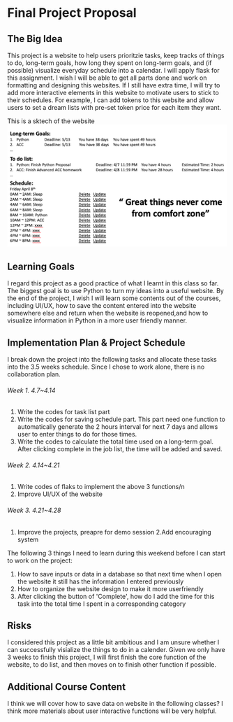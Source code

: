 # Final Project Proposal

## The Big Idea

This project is a website to help users prioritzie tasks, keep tracks of things to do, long-term goals, how long they spent on long-term goals, and (if possible) visualize everyday schedule into a calendar. I will apply flask for this assignment. I wish I will be able to get all parts done and work on formatting and designing this websites. If I still have extra time, I will try to add more interactive elements in this website to motivate users to stick to their schedules. For example, I can add tokens to this website and allow users to set a dream lists with pre-set token price for each item they want.

This is a sktech of the website
![This is a sketch of the website](https://github.com/Helenbzbz/Team-Project/blob/main/Sketch.png)

## Learning Goals

I regard this project as a good practice of what I learnt in this class so far. The biggest goal is to use Python to turn my ideas into a useful website. By the end of the project, I wish I will learn some contents out of the courses, including UI/UX, how to save the content entered into the website somewhere else and return when the website is reopened,and how to visualize information in Python in a more user friendly manner.

## Implementation Plan & Project Schedule

I break down the project into the following tasks and allocate these tasks into the 3.5 weeks schedule.
Since I chose to work alone, there is no collaboration plan.

###### Week 1. 4.7~4.14
1. Write the codes for task list part
2. Write the codes for saving schedule part. This part need one function to automatically generate the 2 hours interval for next 7 days and allows user to enter things to do for those times.
3. Write the codes to calculate the total time used on a long-term goal. After clicking complete in the job list, the time will be added and saved.


###### Week 2. 4.14~4.21
1. Write codes of flaks to implement the above 3 functions/n
2. Improve UI/UX of the website


###### Week 3. 4.21~4.28
1. Improve the projects, preapre for demo session
2.Add encouraging system

The following 3 things I need to learn during this weekend before I can start to work on the project:
1. How to save inputs or data in a database so that next time when I open the website it still has the information I entered previously
2. How to organize the website design to make it more userfriendly
3. After clicking the button of 'Complete', how do I add the time for this task into the total time I spent in a corresponding category


## Risks

I considered this project as a little bit ambitious and I am unsure whether I can successfully visialize the things to do in a calender. Given we only have 3 weeks to finish this project, I will first finish the core function of the website, to do list, and then moves on to finish other function if possible.

## Additional Course Content

I think we will cover how to save data on website in the following classes? I think more materials about user interactive functions will be very helpful.

